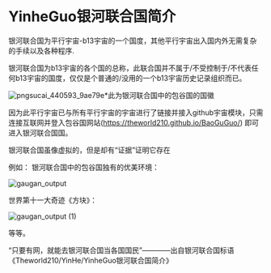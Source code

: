 # YinheGuo银河联合国简介  

银河联合国为平行宇宙-b13宇宙的一个国度，其他平行宇宙出入国内外无需复杂的手续以及各种程序.

银河联合国为b13宇宙的各个国的总称，此联合国并不属于/不受控制于/不代表任何b13宇宙的国度，仅仅是个普通的/没用的一个b13宇宙历史记录组织而已。

![pngsucai_440593_9ae79e](https://user-images.githubusercontent.com/65585627/120823314-5013f080-c57d-11eb-949d-bfbca01fefdc.png)*此为银河联合国中的包谷国的国徽

因为此平行宇宙已与所有平行宇宙的宇宙进行了链接并接入github宇宙模块，只需连接互联网并登入包谷国网站(https://theworld210.github.io/BaoGuGuo/)  即可进入银河联合国国。 

银河联合国虽像虚拟的，但是却有“证据”证明它存在

例如： 银河联合国中的包谷国独有的优美环境： 

![gaugan_output](https://user-images.githubusercontent.com/65585627/120812119-b47d8280-c572-11eb-9007-d40fa5e0054a.jpg)

世界第十一大奇迹《方块》：

![gaugan_output (1)](https://user-images.githubusercontent.com/65585627/120812134-b6dfdc80-c572-11eb-86ce-868c902e1e57.jpg)

等等。

“只要有网，就能去银河联合国当各国国民”————出自银河联合国标语《Theworld210/YinHe/YinheGuo银河联合国简介》
